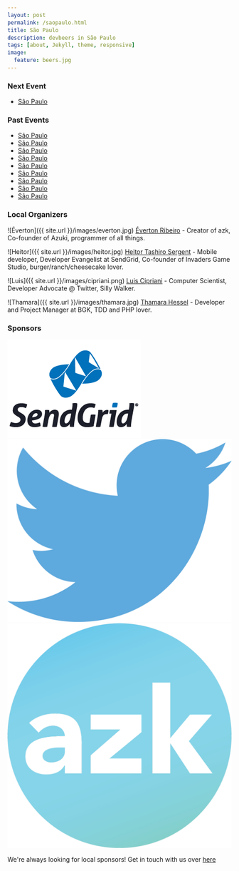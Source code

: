 ```yaml
---
layout: post
permalink: /saopaulo.html
title: São Paulo
description: devbeers in São Paulo
tags: [about, Jekyll, theme, responsive]
image:
  feature: beers.jpg
---
```


### Next Event
* <a href="https://www.eventick.com.br/devbeers10" target="_blank">São Paulo</a>

### Past Events
* <a href="https://www.eventick.com.br/devbeers9" target="_blank">São Paulo</a>
* <a href="https://www.eventick.com.br/devbeers8" target="_blank">São Paulo</a>
* <a href="https://www.eventick.com.br/devbeers7" target="_blank">São Paulo</a>
* <a href="https://www.eventick.com.br/devbeers6" target="_blank">São Paulo</a>
* <a href="https://www.eventick.com.br/devbeers5" target="_blank">São Paulo</a>
* <a href="https://www.eventick.com.br/devbeers4" target="_blank">São Paulo</a>
* <a href="https://www.eventick.com.br/devbeers3" target="_blank">São Paulo</a>
* <a href="https://www.eventick.com.br/devbeers2" target="_blank">São Paulo</a>
* <a href="https://www.eventick.com.br/devbeers1" target="_blank">São Paulo</a>


### Local Organizers
![Éverton]({{ site.url }}/images/everton.jpg)
<a href="https://twitter.com/nuxlli" target="_blank">Éverton Ribeiro</a> - Creator of azk, Co-founder of Azuki, programmer of all things.

![Heitor]({{ site.url }}/images/heitor.jpg)
<a href="https://twitter.com/heitortsergent" target="_blank">Heitor Tashiro Sergent</a> - Mobile developer, Developer Evangelist at SendGrid, Co-founder of Invaders Game Studio, burger/ranch/cheesecake lover.

![Luis]({{ site.url }}/images/cipriani.png)
<a href="https://twitter.com/lfcipriani" target="_blank">Luis Cipriani</a> - Computer Scientist, Developer Advocate @ Twitter, Silly Walker.

![Thamara]({{ site.url }}/images/thamara.jpg)
<a href="https://twitter.com/thamarahessel" target="_blank">Thamara Hessel</a> - Developer and Project Manager at BGK, TDD and PHP lover.

### Sponsors
<a href="http://sendgrid.com/" target="_blank"><img src="/images/sponsors/logo-sendgrid-stack.png" border="0" alt="SendGrid"></a>
<a href="http://twitter.com/" target="_blank"><img src="/images/sponsors/twitter_logo_blue.png" border="0" alt="Twitter"></a>
<a href="http://azk.io/" target="_blank"><img src="/images/sponsors/azk-1299x1299.png" border="0" alt="azk"></a>

We're always looking for local sponsors! Get in touch with us over [here](mailto:contact@devbeers.io)